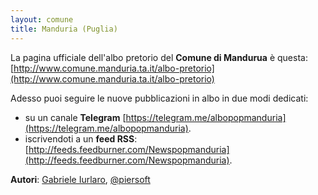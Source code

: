 ```yaml
---
layout: comune
title: Manduria (Puglia)
---
```


La pagina ufficiale dell'albo pretorio del **Comune di Mandurua** è questa: [http://www.comune.manduria.ta.it/albo-pretorio](http://www.comune.manduria.ta.it/albo-pretorio)

Adesso puoi seguire le nuove pubblicazioni in albo in due modi dedicati:

* su un canale **Telegram** [https://telegram.me/albopopmanduria](https://telegram.me/albopopmanduria).
* iscrivendoti a un **feed RSS**: [http://feeds.feedburner.com/Newspopmanduria](http://feeds.feedburner.com/Newspopmanduria).


**Autori**: [Gabriele Iurlaro](https://github.com/Gabrieleiurlaro), [@piersoft](https://twitter.com/Piersoft)
